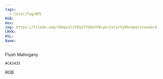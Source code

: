 ```yaml
---
tags:
  - Color/Tag/NTC
RGB:
Hex:
img: https://filedn.com/l0hpzxl1f01yT7GHxtF8cyk/Color%20Snake/standard_csv_to_svg/CA3435.svg
CMYK:
HSL:
Name:
---
```

Flush Mahogany
```palette
#CA3435
```
RGB
